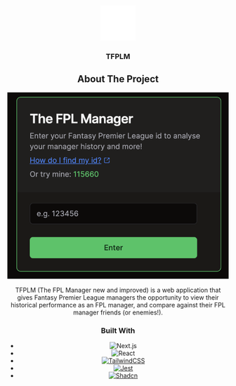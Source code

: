 <!-- PROJECT LOGO -->
<br />
<div align="center">
  <a href="https://github.com/max-b10/TFPLM">
    <img src="public/fpl.svg" alt="Logo" width="80" height="80">
  </a>

  <h3 align="center">TFPLM</h3>

<!-- ABOUT THE PROJECT -->

## About The Project

![TFPLM](public/landing.png)

TFPLM (The FPL Manager new and improved) is a web application that gives Fantasy Premier League managers the opportunity to view their historical performance as an FPL manager, and compare against their FPL manager friends (or enemies!).

### Built With

- ![Next.js][Next.js-logo]
- ![React][React.js-logo]
- [![TailwindCSS][TailwindCSS-logo]][TailwindCSS-url]
- [![Jest][Jest-logo]][Jest-url]
- [![Shadcn][Shadcn-logo]][Shadcn-url]

<!-- Reference Links -->

[Next.js-logo]: https://img.shields.io/badge/next.js-000000?style=for-the-badge&logo=nextdotjs&logoColor=white
[React.js-logo]: https://img.shields.io/badge/React-20232A?style=for-the-badge&logo=react&logoColor=61DAFB
[TailwindCSS-logo]: URL_to_TailwindCSS_Badge
[TailwindCSS-url]: https://tailwindcss.com/
[Jest-logo]: URL_to_Jest_Badge
[Jest-url]: https://jestjs.io/
[Shadcn-logo]: URL_to_Shadcn_Badge
[Shadcn-url]: URL_to_Shadcn
